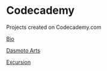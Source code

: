 # Codecademy
 Projects created on Codecademy.com

[Bio](https://tiffin-filion.github.io/Codecademy/Bio/index.html)

[Dasmoto Arts](https://tiffin-filion.github.io/Codecademy/Dasmoto%20Arts/index.html)

[Excursion](https://tiffin-filion.github.io/Codecademy/Excursion/index.html)
